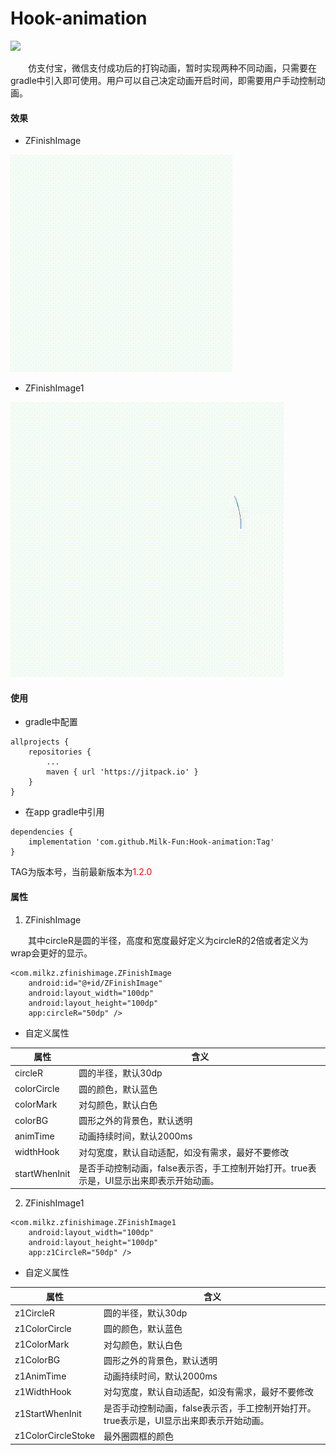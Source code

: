 # Hook-animation

[![](https://jitpack.io/v/Milk-Fun/Hook-animation.svg)](https://jitpack.io/#Milk-Fun/Hook-animation)

&ensp;&ensp;&ensp;&ensp;仿支付宝，微信支付成功后的打钩动画，暂时实现两种不同动画，只需要在gradle中引入即可使用。用户可以自己决定动画开启时间，即需要用户手动控制动画。

#### 效果

- ZFinishImage

![ZImageView](https://github.com/Milk-Fun/Hook-animation/blob/master/img/ZImageView.gif)

- ZFinishImage1

![image](https://github.com/Milk-Fun/Hook-animation/blob/master/img/ZImageView1.gif)

#### 使用

- gradle中配置

```
allprojects {
	repositories {
		...
		maven { url 'https://jitpack.io' }
	}
}
```

- 在app gradle中引用

```
dependencies {
	implementation 'com.github.Milk-Fun:Hook-animation:Tag'
}
```
TAG为版本号，当前最新版本为<font color=red>1.2.0</font>


#### 属性

1. ZFinishImage

&ensp;&ensp;&ensp;&ensp;其中circleR是圆的半径，高度和宽度最好定义为circleR的2倍或者定义为wrap会更好的显示。

```
<com.milkz.zfinishimage.ZFinishImage
    android:id="@+id/ZFinishImage"
    android:layout_width="100dp"
    android:layout_height="100dp"
    app:circleR="50dp" />
```

- 自定义属性

属性|含义
--|--
circleR|圆的半径，默认30dp
colorCircle|圆的颜色，默认蓝色
colorMark|对勾颜色，默认白色
colorBG|圆形之外的背景色，默认透明
animTime|动画持续时间，默认2000ms
widthHook|对勾宽度，默认自动适配，如没有需求，最好不要修改
startWhenInit|是否手动控制动画，false表示否，手工控制开始打开。true表示是，UI显示出来即表示开始动画。

2. ZFinishImage1

```
<com.milkz.zfinishimage.ZFinishImage1
    android:layout_width="100dp"
    android:layout_height="100dp"
    app:z1CircleR="50dp" />
```

- 自定义属性

属性|含义
--|--
z1CircleR|圆的半径，默认30dp
z1ColorCircle|圆的颜色，默认蓝色
z1ColorMark|对勾颜色，默认白色
z1ColorBG|圆形之外的背景色，默认透明
z1AnimTime|动画持续时间，默认2000ms
z1WidthHook|对勾宽度，默认自动适配，如没有需求，最好不要修改
z1StartWhenInit|是否手动控制动画，false表示否，手工控制开始打开。true表示是，UI显示出来即表示开始动画。
z1ColorCircleStoke|最外圈圆框的颜色
